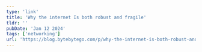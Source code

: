 ```yaml
---
type: 'link'
title: 'Why the internet Is both robust and fragile'
tldr: ''
pubDate: 'Jan 12 2024'
tags: ['networking']
url: 'https://blog.bytebytego.com/p/why-the-internet-is-both-robust-and?utm_source=substack&utm_medium=email'
---
```

